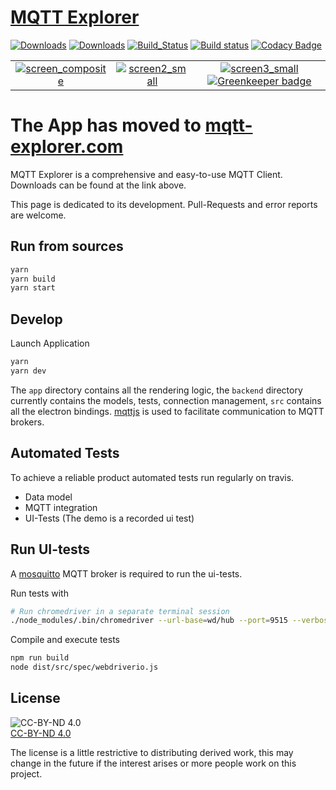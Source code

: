 # [MQTT Explorer](https://mqtt-explorer.com)

[![Downloads](https://img.shields.io/github/release/thomasnordquist/mqtt-explorer.svg)](https://travis-ci.org/thomasnordquist/MQTT-Explorer/releases)
[![Downloads](https://img.shields.io/github/downloads/thomasnordquist/mqtt-explorer/total.svg)](https://travis-ci.org/thomasnordquist/MQTT-Explorer/releases)
[![Build_Status](https://travis-ci.org/thomasnordquist/MQTT-Explorer.svg?branch=master)](https://travis-ci.org/thomasnordquist/MQTT-Explorer)
[![Build status](https://ci.appveyor.com/api/projects/status/c35tkm29rm4m5364/branch/master?svg=true)](https://ci.appveyor.com/project/thomasnordquist/mqtt-explorer/branch/master)
[![Codacy Badge](https://api.codacy.com/project/badge/Grade/47b26e03fce543ceac7914214482334a)](https://app.codacy.com/app/thomasnordquist/MQTT-Explorer?utm_source=github.com&utm_medium=referral&utm_content=thomasnordquist/MQTT-Explorer&utm_campaign=Badge_Grade_Dashboard)

|   |   |   |
|:---:|:---:|:---:|
|[![screen_composite](https://mqtt-explorer.com/img/screen-composite_small.png)](https://mqtt-explorer.com/img/screen-composite.png)|[![screen2_small](https://mqtt-explorer.com/img/screen2_small.png)](https://mqtt-explorer.com/img/screen2.png)|[![screen3_small](https://mqtt-explorer.com/img/screen3_small.png)](https://mqtt-explorer.com/img/screen3.png) [![Greenkeeper badge](https://badges.greenkeeper.io/thomasnordquist/MQTT-Explorer.svg)](https://greenkeeper.io/)|

# The App has moved to [mqtt-explorer.com](https://mqtt-explorer.com)
MQTT Explorer is a comprehensive and easy-to-use MQTT Client.  
Downloads can be found at the link above.

This page is dedicated to its development.
Pull-Requests and error reports are welcome.

## Run from sources

```bash
yarn
yarn build
yarn start
```

## Develop

Launch Application
```bash
yarn
yarn dev
```

The `app` directory contains all the rendering logic, the `backend` directory currently contains the models, tests, connection management, `src` contains all the electron bindings. [mqttjs](https://github.com/mqttjs/MQTT.js) is used to facilitate communication to MQTT brokers.

## Automated Tests

To achieve a reliable product automated tests run regularly on travis.

  - Data model
  - MQTT integration
  - UI-Tests (The demo is a recorded ui test)

## Run UI-tests
A [mosquitto](https://mosquitto.org/) MQTT broker is required to run the ui-tests.

Run tests with
```bash
# Run chromedriver in a separate terminal session
./node_modules/.bin/chromedriver --url-base=wd/hub --port=9515 --verbose
```

Compile and execute tests
```bash
npm run build
node dist/src/spec/webdriverio.js
```

## License

![CC-BY-ND 4.0](https://img.shields.io/badge/License-CC%20BY--ND%204.0-blue.svg)  
[CC-BY-ND 4.0](https://creativecommons.org/licenses/by-nd/4.0/)

The license is a little restrictive to distributing derived work, this may change in the future if the interest arises or more people work on this project.
